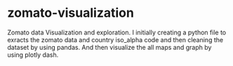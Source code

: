 # zomato-visualization
Zomato data Visualization and exploration. I initially creating a python file to exracts the zomato data and country iso_alpha code and then cleaning the dataset by using pandas. And then visualize the all maps and graph by using plotly dash.

